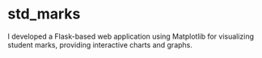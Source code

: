 # std_marks
I developed a Flask-based web application using Matplotlib for visualizing student marks, providing interactive charts and graphs.
